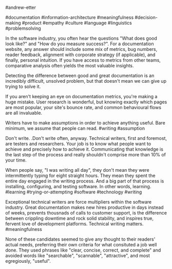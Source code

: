#andrew-etter

 #documentation #information-architecture #meaningfulness #decision-making #product #empathy #culture #language #linguistics 
 #problemsolving 
 
 In the software industry, you often hear the questions "What does good look like?" and "How do you measure success?". For a documentation website, any answer should include some mix of metrics, bug numbers, reader feedback, alignment with corporate strategy (if applicable), and finally, personal intuition. If you have access to metrics from other teams, comparative analysis often yields the most valuable insights. 
 
 Detecting the difference between good and great documentation is an incredibly difficult, unsolved problem, but that doesn't mean we can give up trying to solve it. 
 
 If you aren't keeping an eye on documentation metrics, you're making a huge mistake. User research is wonderful, but knowing exactly which pages are most popular, your site's bounce rate, and common behavioural flows are all invaluable. 
 
 Writers have to make assumptions in order to achieve anything useful. Bare minimum, we assume that people can read. #writing #assumption
 
 Don't write. .Don't write often, anyway. Technical writers, first and foremost, are testers and researchers. Your job is to know what people want to achieve and precisely how to achieve it. Communicating that knowledge is the last step of the process and really shouldn't comprise more than 10% of your time. 
 
 When people say, "I was writing all day", they don't mean they were intermittently typing for eight straight hours. They mean they spent the entire day engaged in the writing process. And a big part of that process is installing, configuring, and testing software. In other words, learning. #learning #trying-or-attempting #software #technology #writing
 
 Exceptional technical writers are force multipliers within the software industry. Great documentation makes new hires productive in days instead of weeks, prevents thousnads of calls to customer support, is the difference between crippling downtime and rock solid stability, and inspires true, fervent love of development platforms. Technical writing matters. #meaningfulness 
 
 None of these candidates seemed to give any thought to their readers' actual needs, preferring their own criteria for what consituted a job well done. They used phrases like "clear, concise, correct, and complete" and avoided words like "searchable", "scannable", "attractive", and most egregiously, "useful". 